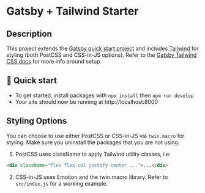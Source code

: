 # Gatsby + Tailwind Starter

## Description

This project extends the [Gatsby quick start project](https://www.gatsbyjs.com/docs/quick-start/) and includes [Tailwind](https://tailwindcss.com/) for styling (both PostCSS and CSS-in-JS options). Refer to the [Gatsby Tailwind CSS docs](https://www.gatsbyjs.com/docs/how-to/styling/tailwind-css/) for more info around setup.

## 🚀 Quick start

- To get started, install packages with `npm install` then `npm run develop`
- Your site should now be running at http://localhost:8000

## Styling Options

You can choose to use either PostCSS or CSS-in-JS via `twin.macro` for styling. Make sure you uninstall the packages that you are not using.

1. PostCSS uses className to apply Tailwind utility classes, i.e:

```html
<div className="flex flex-col justify-center ...">...</div>
```

2. CSS-in-JS uses Emotion and the twin.macro library. Refer to `src/index.js` for a working example.
